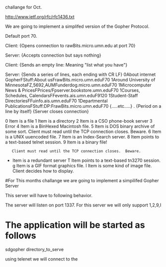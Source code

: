 
challange for Oct.


http://www.ietf.org/rfc/rfc1436.txt

We are going to implement a simplifed version of the Gopher Protocol. 

Default port 70.



Client:          {Opens connection to rawBits.micro.umn.edu at port 70}

 Server:          {Accepts connection but says nothing}

  Client: <LF><LF> {Sends an empty line: Meaning "list what you have"}

   Server:          {Sends a series of lines, each ending with CR LF}
    0About internet GopherFStuff:About usFrawBits.micro.umn.eduF70
     1Around University of MinnesotaFZ,5692,AUMFunderdog.micro.umn.eduF70
      1Microcomputer News & PricesFPrices/Fpserver.bookstore.umn.eduF70
       1Courses, Schedules, CalendarsFFevents.ais.umn.eduF9120
        1Student-Staff DirectoriesFFuinfo.ais.umn.eduF70
	 1Departmental PublicationsFStuff:DP:FrawBits.micro.umn.eduF70
	                     {.....etc.....}
			      .                  {Period on a line by itself}
			                          {Server closes connection}



 0   Item is a file
   1   Item is a directory
   2   Item is a CSO phone-book server
   3   Error
   4   Item is a BinHexed Macintosh file.
   5   Item is DOS binary archive of some sort.
       Client must read until the TCP connection closes.  Beware.
   6   Item is a UNIX uuencoded file.
   7   Item is an Index-Search server.
   8   Item points to a text-based telnet session.
   9   Item is a binary file!

       Client must read until the TCP connection closes.  Beware.
   +   Item is a redundant server
   T   Item points to a text-based tn3270 session.
   g   Item is a GIF format graphics file.
   I   Item is some kind of image file.  Client decides how to display.


   #For This months challange we are going to implement a simpilifed Gopher Server
   
   This server will have to following behavior.

   The server will listen on port 1337. 
   For this server we will only support 
   1,2,9,I

   # The application will be started as follows
   sdgopher directory_to_serve

   using telenet we will connect to the 

